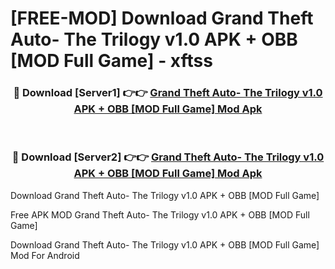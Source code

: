 # [FREE-MOD] Download Grand Theft Auto- The Trilogy v1.0 APK + OBB [MOD Full Game] - xftss


<div align="center">
<h3>🔴 Download [Server1] 👉👉 <a href="https://apk-comot.site?title=Grand_Theft_Auto-_The_Trilogy_v1.0_APK_+_OBB_[MOD_Full_Game]">Grand Theft Auto- The Trilogy v1.0 APK + OBB [MOD Full Game] Mod Apk</a></h3><br>

<h3>🔴 Download [Server2] 👉👉 <a href="https://apk-comot.site?title=Grand_Theft_Auto-_The_Trilogy_v1.0_APK_+_OBB_[MOD_Full_Game]">Grand Theft Auto- The Trilogy v1.0 APK + OBB [MOD Full Game] Mod Apk</a></h3>
</div>



Download Grand Theft Auto- The Trilogy v1.0 APK + OBB [MOD Full Game] 

Free APK MOD Grand Theft Auto- The Trilogy v1.0 APK + OBB [MOD Full Game] 

Download Grand Theft Auto- The Trilogy v1.0 APK + OBB [MOD Full Game] Mod For Android
